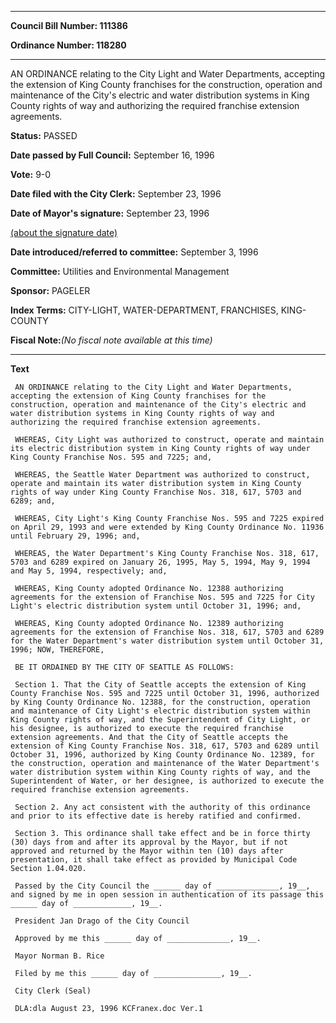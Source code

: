 

********

**Council Bill Number: 111386**
   
**Ordinance Number: 118280**
********

 AN ORDINANCE relating to the City Light and Water Departments, accepting the extension of King County franchises for the construction, operation and maintenance of the City's electric and water distribution systems in King County rights of way and authorizing the required franchise extension agreements.

**Status:** PASSED
   
**Date passed by Full Council:** September 16, 1996
   
**Vote:** 9-0
   
**Date filed with the City Clerk:** September 23, 1996
   
**Date of Mayor's signature:** September 23, 1996
   
[(about the signature date)](/~public/approvaldate.htm)
   
   
   
**Date introduced/referred to committee:** September 3, 1996
   
**Committee:** Utilities and Environmental Management
   
**Sponsor:** PAGELER
   
   
**Index Terms:** CITY-LIGHT, WATER-DEPARTMENT, FRANCHISES, KING-COUNTY

**Fiscal Note:**_(No fiscal note available at this time)_

********

**Text**
   
```
 AN ORDINANCE relating to the City Light and Water Departments, accepting the extension of King County franchises for the construction, operation and maintenance of the City's electric and water distribution systems in King County rights of way and authorizing the required franchise extension agreements.

 WHEREAS, City Light was authorized to construct, operate and maintain its electric distribution system in King County rights of way under King County Franchise Nos. 595 and 7225; and,

 WHEREAS, the Seattle Water Department was authorized to construct, operate and maintain its water distribution system in King County rights of way under King County Franchise Nos. 318, 617, 5703 and 6289; and,

 WHEREAS, City Light's King County Franchise Nos. 595 and 7225 expired on April 29, 1993 and were extended by King County Ordinance No. 11936 until February 29, 1996; and,

 WHEREAS, the Water Department's King County Franchise Nos. 318, 617, 5703 and 6289 expired on January 26, 1995, May 5, 1994, May 9, 1994 and May 5, 1994, respectively; and,

 WHEREAS, King County adopted Ordinance No. 12388 authorizing agreements for the extension of Franchise Nos. 595 and 7225 for City Light's electric distribution system until October 31, 1996; and,

 WHEREAS, King County adopted Ordinance No. 12389 authorizing agreements for the extension of Franchise Nos. 318, 617, 5703 and 6289 for the Water Department's water distribution system until October 31, 1996; NOW, THEREFORE,

 BE IT ORDAINED BY THE CITY OF SEATTLE AS FOLLOWS:

 Section 1. That the City of Seattle accepts the extension of King County Franchise Nos. 595 and 7225 until October 31, 1996, authorized by King County Ordinance No. 12388, for the construction, operation and maintenance of City Light's electric distribution system within King County rights of way, and the Superintendent of City Light, or his designee, is authorized to execute the required franchise extension agreements. And that the City of Seattle accepts the extension of King County Franchise Nos. 318, 617, 5703 and 6289 until October 31, 1996, authorized by King County Ordinance No. 12389, for the construction, operation and maintenance of the Water Department's water distribution system within King County rights of way, and the Superintendent of Water, or her designee, is authorized to execute the required franchise extension agreements.

 Section 2. Any act consistent with the authority of this ordinance and prior to its effective date is hereby ratified and confirmed.

 Section 3. This ordinance shall take effect and be in force thirty (30) days from and after its approval by the Mayor, but if not approved and returned by the Mayor within ten (10) days after presentation, it shall take effect as provided by Municipal Code Section 1.04.020.

 Passed by the City Council the ______ day of ______________, 19__, and signed by me in open session in authentication of its passage this ______ day of _____________, 19__.

 President Jan Drago of the City Council

 Approved by me this ______ day of ______________, 19__.

 Mayor Norman B. Rice

 Filed by me this ______ day of _______________, 19__.

 City Clerk (Seal)

 DLA:dla August 23, 1996 KCFranex.doc Ver.1

```
